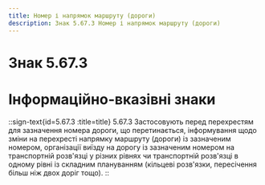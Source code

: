 ```yaml
---
title: Номер і напрямок маршруту (дороги)
description: Знак 5.67.3 Номер і напрямок маршруту (дороги)
---
```

# Знак 5.67.3
# Інформаційно-вказівні знаки
::sign-text{id=5.67.3 :title=title}
5.67.3 Застосовують перед перехрестям для зазначення номера дороги, що перетинається, інформування щодо зміни на перехресті напрямку маршруту (дороги) із зазначеним номером, організації виїзду на дорогу із зазначеним номером на транспортній розв'язці у різних рівнях чи транспортній розв'язці в одному рівні із складним плануванням (кільцеві розв'язки, пересічення більш ніж двох доріг тощо).
::